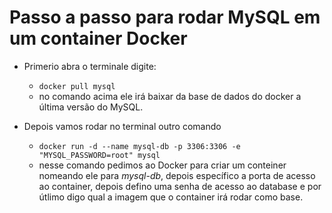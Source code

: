 # Passo a passo para rodar MySQL em um container Docker

* Primerio abra o terminale digite:
	* `docker pull mysql`
	* no comando acima ele irá baixar da base de dados do docker a última versão do MySQL.

* Depois vamos rodar no terminal outro comando
	* `docker run -d --name mysql-db -p 3306:3306 -e "MYSQL_PASSWORD=root" mysql`
	* nesse comando pedimos ao Docker para criar um conteiner nomeando ele para *mysql-db*, depois específico a porta de acesso ao container, depois defino uma senha de acesso ao database e por útlimo digo qual a imagem que o container irá rodar como base.




